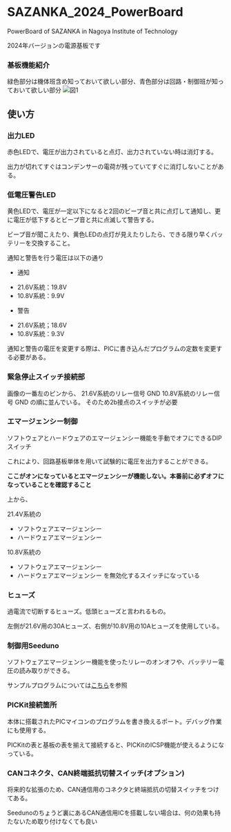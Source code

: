 # SAZANKA_2024_PowerBoard
PowerBoard of SAZANKA in Nagoya Institute of Technology

2024年バージョンの電源基板です
### 基板機能紹介
緑色部分は機体班含め知っておいて欲しい部分、青色部分は回路・制御班が知っておいて欲しい部分
![図1](https://github.com/user-attachments/assets/6401ee08-897b-42ce-858f-683fa03049fb)


## 使い方
### 出力LED
赤色LEDで、電圧が出力されていると点灯、出力されていない時は消灯する。

出力が切れてすぐはコンデンサーの電荷が残っていてすぐに消灯しないことがある。

### 低電圧警告LED
黄色LEDで、電圧が一定以下になると2回のビープ音と共に点灯して通知し、更に電圧が低下するとビープ音と共に点滅して警告する。

ビープ音が聞こえたり、黄色LEDの点灯が見えたりしたら、できる限り早くバッテリーを交換すること。

通知と警告を行う電圧は以下の通り
- 通知
*   21.6V系統：19.8V
*   10.8V系統：9.9V
- 警告
*   21.6V系統；18.6V
*   10.8V系統：9.3V

通知と警告の電圧を変更する際は、PICに書き込んだプログラムの定数を変更する必要がある。

### 緊急停止スイッチ接続部
画像の一番左のピンから、
21.6V系統のリレー信号
GND
10.8V系統のリレー信号
GND
の順に並んでいる。
そのため2b接点のスイッチが必要

### エマージェンシー制御
ソフトウェアとハードウェアのエマージェンシー機能を手動でオフにできるDIPスイッチ

これにより、回路基板単体を用いて試験的に電圧を出力することができる。

__ここがオンになっているとエマージェンシーが機能しない。本番前に必ずオフになっていることを確認すること__

上から、

21.4V系統の
- ソフトウェアエマージェンシー
- ハードウェアエマージェンシー


10.8V系統の
- ソフトウェアエマージェンシー
- ハードウェアエマージェンシー
を無効化するスイッチになっている

### ヒューズ
過電流で切断するヒューズ。低頭ヒューズと言われるもの。

左側が21.6V用の30Aヒューズ、右側が10.8V用の10Aヒューズを使用している。

### 制御用Seeduno
ソフトウェアエマージェンシー機能を使ったリレーのオンオフや、バッテリー電圧の読み取りができる。

サンプルプログラムについては[こちら](プログラム/README.md)を参照

### PICKit接続箇所
本体に搭載されたPICマイコンのプログラムを書き換えるポート。デバッグ作業にも使用する。

PICKitの表と基板の表を揃えて接続すると、PICKitのICSP機能が使えるようになっている。

### CANコネクタ、CAN終端抵抗切替スイッチ(オプション)
将来的な拡張のため、CAN通信用のコネクタと終端抵抗の切替スイッチをつけてある。

Seedunoのちょうど裏にあるCAN通信用ICを搭載しない場合は、何の効果も持たないため取り付けなくても良い


